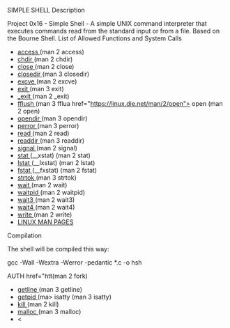 SIMPLE SHELL
Description

Project 0x16 - Simple Shell - A simple UNIX command interpreter that executes commands read from the standard input or from a file. Based on the Bourne Shell.
List of Allowed Functions and System Calls

* <a href="https://linux.die.net/man/2/access"> access </a> (man 2 access)
* <a href="https://man7.org/linux/man-pages/man2/chdir.2.html"> chdir </a> (man 2 chdir)
* <a href="https://man7.org/linux/man-pages/man2/close.2.html"> close </a> (man 2 close)
* <a href="https://linux.die.net/man/3/closedir"> closedir </a> (man 3 closedir)
* <a href="https://man7.org/linux/man-pages/man2/execve.2.html"> excve </a> (man 2 excve)
*  <a href="https://man7.org/linux/man-pages/man3/exit.3.html"> exit </a> (man 3 exit)
* <a href="https://linux.die.net/man/2/_exit"> _exit </a> (man 2 _exit)
* <a href="https://linux.die.net/man/3/fflush"> fflush </a> (man 3 fflua href="https://linux.die.net/man/2/open"> open </a> (man 2 open)
* <a href="https://linux.die.net/man/3/opendir"> opendir </a> (man 3 opendir)
* <a href="https://linux.die.net/man/3/perror"> perror </a> (man 3 perror)
* <a href="https://linux.die.net/man/2/read"> read  </a> (man 2 read)
* <a href="https://linux.die.net/man/3/readdir"> readdir </a> (man 3 readdir)
* <a href="https://linux.die.net/man/2/signal"> signal </a> (man 2 signal)
* <a href="https://linux.die.net/man/2/stat"> stat </a> (__xstat) (man 2 stat)
* <a href="https://linux.die.net/man/2/lstat"> lstat </a> (__lxstat) (man 2 lstat)
* <a href="https://linux.die.net/man/2/fstat"> fstat </a> (__fxstat) (man 2 fstat)
* <a href="https://linux.die.net/man/3/strtok"> strtok </a> (man 3 strtok)
* <a href="https://linux.die.net/man/2/wait"> wait </a> (man 2 wait)
* <a href="https://linux.die.net/man/2/waitpid"> waitpid </a> (man 2 waitpid)
* <a href="https://linux.die.net/man/2/wait3"> wait3 </a> (man 2 wait3)
* <a href="https://linux.die.net/man/2/wait4"> wait4 </a> (man 2 wait4)
* <a href="https://linux.die.net/man/2/write"> write </a> (man 2 write)
* <a href="https://linux.die.net/man/"> LINUX MAN PAGES </a>

Compilation

The shell will be compiled this way:

gcc -Wall -Wextra -Werror -pedantic *.c -o hsh

AUTH href="htt(man 2 fork)
* <a href="https://man7.org/linux/man-pages/man3/getcwd./linux.die.net/man/3/getline"> getline </a> (man 3 getline) 
* <a href="https://linux.die.net/man/2/getpid"> getpid </a> (ma> isatty </a> (man 3 isatty)
* <a href="https://linux.die.net/man/2/kill"> kill </a> (man 2 kill)
* <a href="https://linux.die.net/man/3/malloc"> malloc </a> (man 3 malloc)
* <
